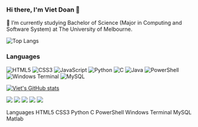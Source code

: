 ### Hi there, I'm Viet Doan 👋

🌱 I’m currently studying Bachelor of Science (Major in Computing and Software System) at The University of Melbourne.

![Top Langs](https://github-readme-stats.vercel.app/api/top-langs/?username=viet-doan&theme=dracula)

### Languages
![HTML5](https://img.shields.io/badge/html5-%23E34F26.svg?style=for-the-badge&logo=html5&logoColor=white)
![CSS3](https://img.shields.io/badge/css3-%231572B6.svg?style=for-the-badge&logo=css3&logoColor=white)
![JavaScript](https://img.shields.io/badge/javascript-%23323330.svg?style=for-the-badge&logo=javascript&logoColor=%23F7DF1E)
![Python](https://img.shields.io/badge/python-3670A0?style=for-the-badge&logo=python&logoColor=ffdd54)
![C](https://img.shields.io/badge/c-%2300599C.svg?style=for-the-badge&logo=c&logoColor=white)
![Java](https://img.shields.io/badge/java-%23323330.svg?style=for-the-badge&logo=java&logoColor=%23F7DF1E)
![PowerShell](https://img.shields.io/badge/PowerShell-%235391FE.svg?style=for-the-badge&logo=powershell&logoColor=white)
![Windows Terminal](https://img.shields.io/badge/Windows%20Terminal-%234D4D4D.svg?style=for-the-badge&logo=windows-terminal&logoColor=white)
![MySQL](https://img.shields.io/badge/mysql-%2300f.svg?style=for-the-badge&logo=mysql&logoColor=white)

[![Viet's GitHub stats](https://github-readme-stats.vercel.app/api?username=viet-doan&theme=dracula&hide=stars,prs,issues&show_icons=true)](https://github.com/viet-doan/github-readme-stats)

![](https://github-profile-summary-cards.vercel.app/api/cards/profile-details?username=viet-doan&theme=dracula)
![](https://github-profile-summary-cards.vercel.app/api/cards/repos-per-language?username=viet-doan&theme=dracula)
![](https://github-profile-summary-cards.vercel.app/api/cards/most-commit-language?username=viet-doan&theme=dracula)
![](https://github-profile-summary-cards.vercel.app/api/cards/stats?username=viet-doan&theme=dracula)
![](https://github-profile-summary-cards.vercel.app/api/cards/productive-time?username=viet-doan&theme=dracula)





Languages
HTML5 CSS3 Python C PowerShell Windows Terminal MySQL Matlab 



<!--
**viet-doan/viet-doan** is a ✨ _special_ ✨ repository because its `README.md` (this file) appears on your GitHub profile.

Here are some ideas to get you started:

- 🔭 I’m currently working on ...
- 🌱 I’m currently learning ...
- 👯 I’m looking to collaborate on ...
- 🤔 I’m looking for help with ...
- 💬 Ask me about ...
- 📫 How to reach me: ...
- 😄 Pronouns: ...
- ⚡ Fun fact: ...
-->
